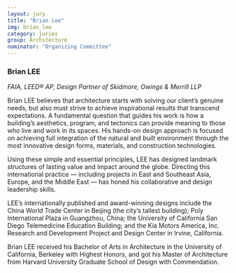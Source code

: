 ```yaml
---
layout: jury
title: "Brian Lee"
img: brian_lee
category: juries
group: Architecture
nominator: "Organizing Committee"
---
```



### Brian LEE

_FAIA, LEED® AP, Design Partner of Skidmore, Owings & Merrill LLP_

Brian LEE believes that architecture starts with solving our client’s genuine needs, but also must strive to achieve inspirational results that transcend expectations. A fundamental question that guides his work is how a building’s aesthetics, program, and tectonics can provide meaning to those who live and work in its spaces. His hands-on design approach is focused on achieving full integration of the natural and built environment through the most innovative design forms, materials, and construction technologies.

Using these simple and essential principles, LEE has designed landmark structures of lasting value and impact around the globe. Directing this international practice — including projects in East and Southeast Asia, Europe, and the Middle East — has honed his collaborative and design leadership skills.

LEE’s internationally published and award-winning designs include the China World Trade Center in Beijing (the city’s tallest building); Poly International Plaza in Guangzhou, China; the University of California San Diego Telemedicine Education Building; and the Kia Motors America, Inc. Research and Development Project and Design Center in Irvine, California.

Brian LEE received his Bachelor of Arts in Architecture in the University of California, Berkeley with Highest Honors, and got his Master of Architecture from Harvard University Graduate School of Design with Commendation.